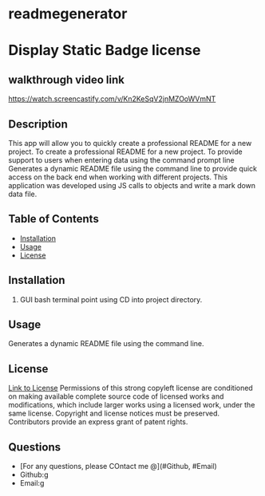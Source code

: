 # readmegenerator

# Display Static Badge license

## walkthrough video link
https://watch.screencastify.com/v/Kn2KeSqV2jnMZOoWVmNT

## Description
This app will allow you to quickly create a professional README for a new project.
To create a professional README for a new project.
To provide support to users when entering data using the command prompt line
Generates a dynamic README file using the command line to provide quick access on the back end when working with different projects.
This application was developed using JS calls to objects and write a mark down data file. 

## Table of Contents

- [Installation](#installation)
- [Usage](#usage)
- [License](#license)

## Installation
1.	GUI bash terminal point using CD into project directory.

## Usage
Generates a dynamic README file using the command line.
## License
[Link to License](https://choosealicense.com/licenses/gnu/)
Permissions of this strong copyleft license are conditioned on making available complete source code of licensed works and modifications, which include larger works using a licensed work, under the same license. Copyright and license notices must be preserved. Contributors provide an express grant of patent rights.

## Questions

- [For any questions, please COntact me @](#Github, #Email)
- Github:g
- Email:g 

